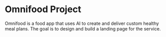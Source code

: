 # Omnifood Project

Omnifood is a food app that uses AI to create and deliver custom healthy meal plans. The goal is to design and build a landing page for the service.
